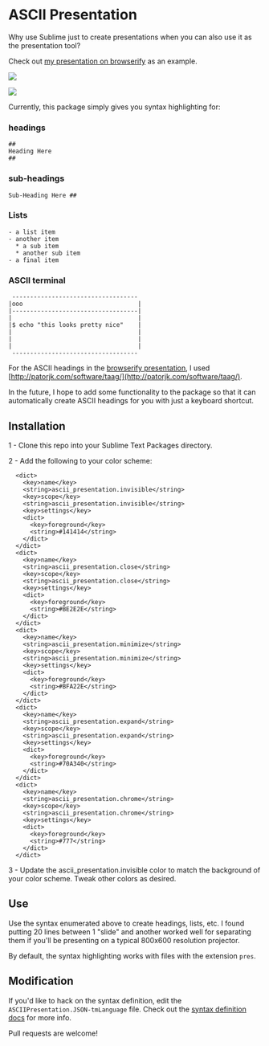 # ASCII Presentation

Why use Sublime just to create presentations when you can also use it as the presentation tool?

Check out [my presentation on browserify](https://github.com/chrisbreiding/presentations/blob/master/browserify/presentation.pres) as an example. 

![](http://i.imgur.com/wCKIgKvh.jpg)

![](http://i.imgur.com/EEhrLk7h.jpg)

Currently, this package simply gives you syntax highlighting for:

### headings

```
##
Heading Here
##
```

### sub-headings

```
Sub-Heading Here ##
```

### Lists
```
- a list item
- another item
  * a sub item
  * another sub item
- a final item
```

### ASCII terminal

```
 -----------------------------------
|ooo                                |
|-----------------------------------|
|                                   |
|$ echo "this looks pretty nice"    |
|                                   |
|                                   |
|                                   |
 -----------------------------------
```

For the ASCII headings in the [browserify presentation](https://github.com/chrisbreiding/presentations/blob/master/browserify/presentation.pres), I used [http://patorjk.com/software/taag/](http://patorjk.com/software/taag/). 

In the future, I hope to add some functionality to the package so that it can automatically create ASCII headings for you with just a keyboard shortcut.

## Installation

1 - Clone this repo into your Sublime Text Packages directory.

2 - Add the following to your color scheme:

  ```
    <dict>
      <key>name</key>
      <string>ascii_presentation.invisible</string>
      <key>scope</key>
      <string>ascii_presentation.invisible</string>
      <key>settings</key>
      <dict>
        <key>foreground</key>
        <string>#141414</string>
      </dict>
    </dict>
    <dict>
      <key>name</key>
      <string>ascii_presentation.close</string>
      <key>scope</key>
      <string>ascii_presentation.close</string>
      <key>settings</key>
      <dict>
        <key>foreground</key>
        <string>#BE2E2E</string>
      </dict>
    </dict>
    <dict>
      <key>name</key>
      <string>ascii_presentation.minimize</string>
      <key>scope</key>
      <string>ascii_presentation.minimize</string>
      <key>settings</key>
      <dict>
        <key>foreground</key>
        <string>#BFA22E</string>
      </dict>
    </dict>
    <dict>
      <key>name</key>
      <string>ascii_presentation.expand</string>
      <key>scope</key>
      <string>ascii_presentation.expand</string>
      <key>settings</key>
      <dict>
        <key>foreground</key>
        <string>#70A340</string>
      </dict>
    </dict>
    <dict>
      <key>name</key>
      <string>ascii_presentation.chrome</string>
      <key>scope</key>
      <string>ascii_presentation.chrome</string>
      <key>settings</key>
      <dict>
        <key>foreground</key>
        <string>#777</string>
      </dict>
    </dict>    
  ```
3 - Update the ascii_presentation.invisible color to match the background of your color scheme. Tweak other colors as desired.

## Use

Use the syntax enumerated above to create headings, lists, etc. I found putting 20 lines between 1 "slide" and another worked well for separating them if you'll be presenting on a typical 800x600 resolution projector. 

By default, the syntax highlighting works with files with the extension `pres`.

## Modification

If you'd like to hack on the syntax definition, edit the `ASCIIPresentation.JSON-tmLanguage` file. Check out the [syntax definition docs](http://docs.sublimetext.info/en/latest/extensibility/syntaxdefs.html) for more info.

Pull requests are welcome!
